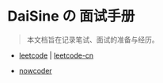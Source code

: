 # DaiSine の 面试手册



> 本文档旨在记录笔试、面试的准备与经历。

- [leetcode](https://leetcode.com/) | [leetcode-cn](https://leetcode-cn.com/)

- [nowcoder](https://www.nowcoder.net/)

